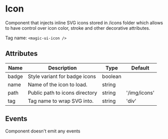 # Icon

Component that injects inline SVG icons stored in /icons folder which
allows to have control over icon color, stroke and other decorative
attributes.

Tag name: `<magic-ui-icon />`

## Attributes

| Name  | Description                    | Type    | Default                |
| ----- | ------------------------------ | ------- | ---------------------- |
| badge | Style variant for badge icons  | boolean |
| name  | Name of the icon to load.      | string  |
| path  | Public path to icons directory | string  | &#x27;/img/icons&#x27; |
| tag   | Tag name to wrap SVG into.     | string  | &#x27;div&#x27;        |

## Events

Component doesn't emit any events

